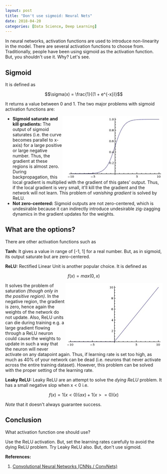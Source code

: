 ```yaml
---
layout: post
title: "Don't use sigmoid: Neural Nets"
date: 2018-04-20
categories: [Data Science, Deep Learning]
---
```


In neural networks, activation functions are used to introduce non-linearity in the model. There are several activation functions to choose from. Traditionally, people have been using sigmoid as the activation function. But, you shouldn't use it. Why? Let's see.

## Sigmoid

It is defined as

$$\sigma(x) =  \frac{1}{(1 + e^{-x})}$$

It returns a value between 0 and 1. The two major problems with sigmoid activation functions are:

<img src="/img/sigmoid.jpeg" style="float: right; display: block; margin: auto; width: auto; max-width: 100%;">

* **Sigmoid saturate and kill gradients:** The output of sigmoid saturates (i.e. the curve becomes parallel to x-axis) for a large positive or large negative number. Thus, the gradient at these regions is almost zero. During backpropagation, this local gradient is multiplied with the gradient of this gates' output. Thus, if the local gradient is very small, it'll kill the the gradient and  the network will not learn. This problem of *vanishing gradient* is solved by ReLU.
* **Not zero-centered:** Sigmoid outputs are not zero-centered, which is undesirable because it can indirectly introduce undesirable zig-zagging dynamics in the gradient updates for the weights.

## What are the options?

There are other activation functions such as

**Tanh:** It gives a value in range of [-1, 1] for a real number. But, as in sigmoid, its output saturate but are zero-centered.


**ReLU:** Rectified Linear Unit is another popular choice. It is defined as

$$f(x) = max(0, x)$$

<img src="/img/relu.jpeg" style="float: right; display: block; margin: auto; width: auto; max-width: 100%;">

It solves the problem of saturation *(though only in the positive region)*. In the negative region, the gradient is zero, hence again the weights of the network do not update. Also, ReLU units can die during training e.g. a large gradient flowing through a ReLU neuron could cause the weights to update in such a way that the neuron will never activate on any datapoint again. Thus, if learning rate is set too high, as much as 40% of your network can be dead (i.e. neurons that never activate across the entire training dataset). However, this problem can be solved with the proper setting of the learning rate.

**Leaky ReLU:** Leaky ReLU are an attempt to solve the *dying ReLU* problem. It has a small negative slop when x < 0 i.e. 

$$f(x) = 1(x < 0) (\alpha x) + 1(x>=0) (x)$$

*Note* that it doesn't always guarantee success.

## Conclusion

What activation function one should use?

Use the ReLU activation. But, set the learning rates carefully to avoid the dying ReLU problem. Try Leaky ReLU also. But, don't use sigmoid.

**References:**

1. [Convolutional Neural Networks (CNNs / ConvNets)](http://cs231n.github.io/convolutional-networks/)